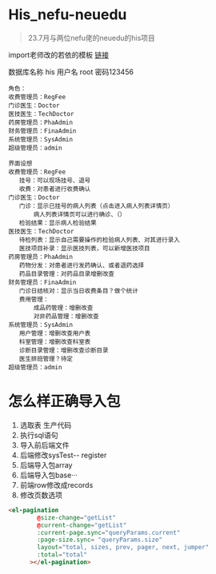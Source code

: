 # His_nefu-neuedu
> 23.7月与两位nefu佬的neuedu的his项目
> 
import老师改的若依的模板
[链接](https://gitee.com/jshand/boot-admin-template.git)

数据库名称
his
用户名
root
密码123456
```
角色：
收费管理员：RegFee
门诊医生：Doctor
医技医生：TechDoctor
药房管理员：PhaAdmin
财务管理员：FinaAdmin
系统管理员：SysAdmin
超级管理员：admin
```

 ```
界面设想
收费管理员：RegFee
    挂号：可以现场挂号、退号
    收费：对患者进行收费确认
门诊医生：Doctor
    门诊：显示已挂号的病人列表（点击进入病人列表详情页）
        病人列表详情页可以进行确诊、（）
    检验结果：显示病人检验结果
医技医生：TechDoctor
    待检列表：显示自己需要操作的检验病人列表、对其进行录入
    医技项目补录：显示医技列表，可以新增医技项目
药房管理员：PhaAdmin
    药物分发：对患者进行发药确认、或者退药选择
    药品目录管理：对药品目录增删改查
财务管理员：FinaAdmin
    门诊日结核对：显示当日收费条目？做个统计
    费用管理：
        成品药管理：增删改查
        对非药品管理：增删改查
系统管理员：SysAdmin
    用户管理：增删改查用户表
    科室管理：增删改查科室表
    诊断目录管理：增删改查诊断目录
    医生排班管理？待定
超级管理员：admin
 ```

 # 怎么样正确导入包
 1. 选取表
   生产代码
 2. 执行sql语句
 3. 导入前后端文件
 4. 后端修改sysTest--  register
 5. 后端导入包array
 6. 后端导入包base···
 7. 前端row修改成records
 8. 修改页数选项
```html
<el-pagination
        @size-change="getList"
        @current-change="getList"
        :current-page.sync="queryParams.current" 
        :page-size.sync= "queryParams.size"
        layout="total, sizes, prev, pager, next, jumper"
        :total="total"
      ></el-pagination>
```